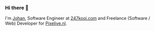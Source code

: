 ### Hi there 👋

I'm [Johan](https://www.pixelive.nl), Software Engineer at [247kooi.com](https://247kooi.com) and Freelance (Software / Web) Developer for [Pixelive.nl](https://www.pixelive.nl).
